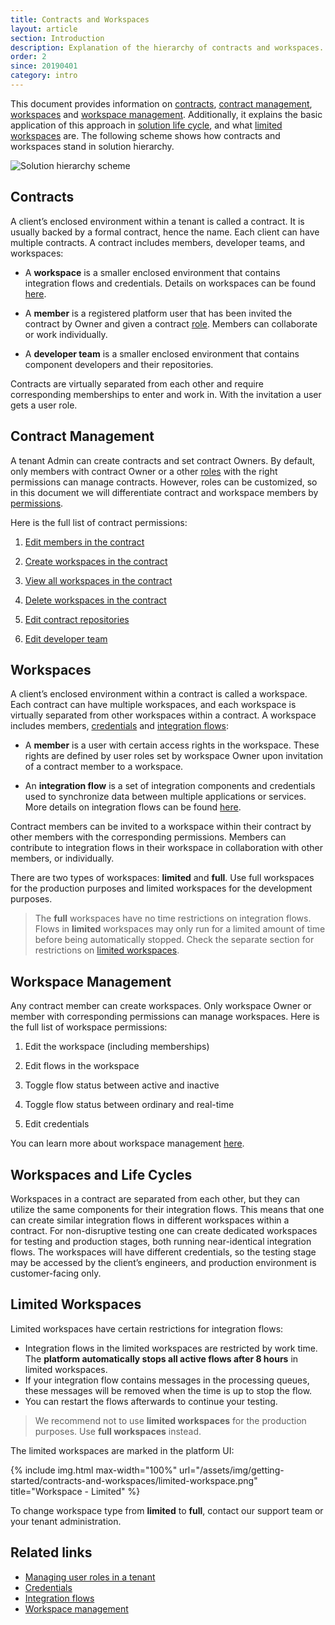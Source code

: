 ```yaml
---
title: Contracts and Workspaces
layout: article
section: Introduction
description: Explanation of the hierarchy of contracts and workspaces.
order: 2
since: 20190401
category: intro
---
```


This document provides information on [contracts](#contracts), [contract management](#contract-management), [workspaces](#workspaces) and [workspace management](#workspace-management). Additionally, it explains the basic application of this
approach in [solution life cycle](#workspaces-and-life-cycles), and what [limited workspaces](#limited-workspaces) are. The following
scheme shows how contracts and workspaces stand in solution hierarchy.

![Solution hierarchy scheme](/assets/img/getting-started/contracts-and-workspaces/Screenshot_1.png)

## Contracts

A client’s enclosed environment within a
tenant is called a
contract. It is usually backed by a formal contract, hence the name. Each
client can have multiple contracts. A contract includes members, developer
teams, and workspaces:

-   A **workspace** is a smaller enclosed environment that contains integration
    flows and credentials. Details on workspaces can be found [here](#workspaces).

-   A **member** is a registered platform user that has been invited the
    contract by Owner and given a contract
    [role](/guides/managing-user-roles-in-a-tenant). Members can collaborate or work individually.

-   A **developer team** is a smaller enclosed environment that contains
    component developers and their repositories.

Contracts are virtually separated from each other and require corresponding
memberships to enter and work in. With the invitation a user gets a user role.

## Contract Management

A tenant Admin can create contracts and set contract
Owners. By default, only members with contract Owner or a other
[roles](/guides/managing-user-roles-in-a-tenant) with the right permissions can
manage contracts. However, roles can be customized, so in this document we will
differentiate contract and workspace members by
[permissions](/guides/managing-user-roles-in-a-tenant).

Here is the full list of contract permissions:

1.  [Edit members in the contract]({{site.data.tenant.apiDocsUri}}/v2#/contracts/patch_contracts__contract_id__members__user_id_)

2.  [Create workspaces in the contract]({{site.data.tenant.apiDocsUri}}/v2#/workspaces/post_workspaces)

3.  [View all workspaces in the contract]({{site.data.tenant.apiDocsUri}}/v2#/workspaces/get_workspaces)

4.  [Delete workspaces in the contract]({{site.data.tenant.apiDocsUri}}/v2#/workspaces/delete_workspaces__workspace_id_)

5.  [Edit contract repositories]({{site.data.tenant.apiDocsUri}}/v2#/contracts/patch_contracts__contract_id_)

6.  [Edit developer team]({{site.data.tenant.apiDocsUri}}/v2#/teams/patch_teams__team_id_)

## Workspaces

A client’s enclosed environment within a contract is called a workspace. Each
contract can have multiple workspaces, and each workspace is virtually separated
from other workspaces within a contract. A workspace includes members, [credentials](/guides/credential) and
[integration flows](integration-flow):

-   A **member** is a user with certain access rights in the workspace. These
    rights are defined by user roles set by workspace Owner upon
    invitation of a contract member to a workspace.

-   An **integration flow** is a set of integration components and
    credentials used
    to synchronize data between multiple applications or services. More details
    on integration flows can be found
    [here](integration-flow).

Contract members can be invited to a workspace within their contract by other
members with the corresponding permissions. Members can contribute to
integration flows in their workspace in collaboration with other members, or
individually.

There are two types of workspaces: **limited** and **full**. Use full workspaces
for the production purposes and limited workspaces for the development purposes.

> The **full** workspaces have no time restrictions on integration flows. Flows
> in **limited** workspaces may only run for a limited amount of time before being
> automatically stopped. Check the separate section for restrictions on [limited workspaces](#limited-workspaces).

## Workspace Management

Any contract member can create workspaces. Only workspace Owner or member with
corresponding permissions can manage workspaces. Here is the full list of
workspace permissions:

1.  Edit the workspace (including memberships)

2.  Edit flows in the workspace

3.  Toggle flow status between active and inactive

4.  Toggle flow status between ordinary and real-time

5.  Edit credentials

You can learn more about workspace management [here](/guides/managing-workspaces).

## Workspaces and Life Cycles

Workspaces in a contract are separated from each other, but they can utilize the
same components for their integration flows. This means that one can create
similar integration flows in different workspaces within a contract. For
non-disruptive testing one can create dedicated workspaces for testing and
production stages, both running near-identical integration flows. The workspaces
will have different credentials, so the testing stage may be accessed by the
client’s engineers, and production environment is customer-facing only.

## Limited Workspaces

Limited workspaces have certain restrictions for integration flows:

*   Integration flows in the limited workspaces are restricted by work time. The **platform automatically stops all active flows after 8 hours** in limited workspaces.
*   If your integration flow contains messages in the processing queues, these messages will be removed when the time is up to stop the flow.
*   You can restart the flows afterwards to continue your testing.

> We recommend not to use **limited workspaces** for the production purposes. Use **full workspaces** instead.

The limited workspaces are marked in the platform UI:

{% include img.html max-width="100%" url="/assets/img/getting-started/contracts-and-workspaces/limited-workspace.png" title="Workspace - Limited" %}

To change workspace type from **limited** to **full**, contact our support team or
your tenant administration.

## Related links

- [Managing user roles in a tenant](/guides/managing-user-roles-in-a-tenant)
- [Credentials](/guides/credential)
- [Integration flows](integration-flow)
- [Workspace management](/guides/managing-workspaces)
